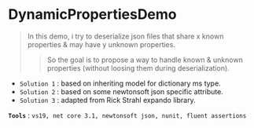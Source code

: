 # DynamicPropertiesDemo

>In this demo, i try to deserialize json files that share x known properties & may have y unknown properties.
>>So the goal is to propose a way to handle known & unknown properties (without loosing them during deserialization).

- `Solution 1` : based on inheriting model for dictionary ms type.
- `Solution 2` : based on some newtonsoft json specific attribute.
- `Solution 3` : adapted from Rick Strahl expando library.

**`Tools`** : `vs19, net core 3.1, newtonsoft json, nunit, fluent assertions`
